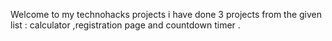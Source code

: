 Welcome to my technohacks projects
i have done 3 projects from the given list : calculator ,registration page and countdown timer .
